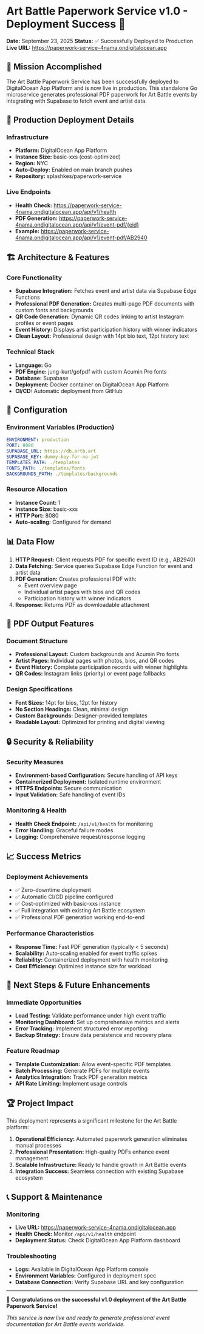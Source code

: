 # Art Battle Paperwork Service v1.0 - Deployment Success 🎉

**Date:** September 23, 2025
**Status:** ✅ Successfully Deployed to Production
**Live URL:** https://paperwork-service-4nama.ondigitalocean.app

## 🎯 Mission Accomplished

The Art Battle Paperwork Service has been successfully deployed to DigitalOcean App Platform and is now live in production. This standalone Go microservice generates professional PDF paperwork for Art Battle events by integrating with Supabase to fetch event and artist data.

## 🚀 Production Deployment Details

### Infrastructure
- **Platform:** DigitalOcean App Platform
- **Instance Size:** basic-xxs (cost-optimized)
- **Region:** NYC
- **Auto-Deploy:** Enabled on main branch pushes
- **Repository:** splashkes/paperwork-service

### Live Endpoints
- **Health Check:** https://paperwork-service-4nama.ondigitalocean.app/api/v1/health
- **PDF Generation:** https://paperwork-service-4nama.ondigitalocean.app/api/v1/event-pdf/{eid}
- **Example:** https://paperwork-service-4nama.ondigitalocean.app/api/v1/event-pdf/AB2940

## 🏗️ Architecture & Features

### Core Functionality
- **Supabase Integration:** Fetches event and artist data via Supabase Edge Functions
- **Professional PDF Generation:** Creates multi-page PDF documents with custom fonts and backgrounds
- **QR Code Generation:** Dynamic QR codes linking to artist Instagram profiles or event pages
- **Event History:** Displays artist participation history with winner indicators
- **Clean Layout:** Professional design with 14pt bio text, 12pt history text

### Technical Stack
- **Language:** Go
- **PDF Engine:** jung-kurt/gofpdf with custom Acumin Pro fonts
- **Database:** Supabase
- **Deployment:** Docker container on DigitalOcean App Platform
- **CI/CD:** Automatic deployment from GitHub

## 🔧 Configuration

### Environment Variables (Production)
```yaml
ENVIRONMENT: production
PORT: 8080
SUPABASE_URL: https://db.artb.art
SUPABASE_KEY: dummy-key-for-no-jwt
TEMPLATES_PATH: ./templates
FONTS_PATH: ./templates/fonts
BACKGROUNDS_PATH: ./templates/backgrounds
```

### Resource Allocation
- **Instance Count:** 1
- **Instance Size:** basic-xxs
- **HTTP Port:** 8080
- **Auto-scaling:** Configured for demand

## 📊 Data Flow

1. **HTTP Request:** Client requests PDF for specific event ID (e.g., AB2940)
2. **Data Fetching:** Service queries Supabase Edge Function for event and artist data
3. **PDF Generation:** Creates professional PDF with:
   - Event overview page
   - Individual artist pages with bios and QR codes
   - Participation history with winner indicators
4. **Response:** Returns PDF as downloadable attachment

## 🎨 PDF Output Features

### Document Structure
- **Professional Layout:** Custom backgrounds and Acumin Pro fonts
- **Artist Pages:** Individual pages with photos, bios, and QR codes
- **Event History:** Complete participation records with winner highlights
- **QR Codes:** Instagram links (priority) or event page fallbacks

### Design Specifications
- **Font Sizes:** 14pt for bios, 12pt for history
- **No Section Headings:** Clean, minimal design
- **Custom Backgrounds:** Designer-provided templates
- **Readable Layout:** Optimized for printing and digital viewing

## 🔒 Security & Reliability

### Security Measures
- **Environment-based Configuration:** Secure handling of API keys
- **Containerized Deployment:** Isolated runtime environment
- **HTTPS Endpoints:** Secure communication
- **Input Validation:** Safe handling of event IDs

### Monitoring & Health
- **Health Check Endpoint:** `/api/v1/health` for monitoring
- **Error Handling:** Graceful failure modes
- **Logging:** Comprehensive request/response logging

## 📈 Success Metrics

### Deployment Achievements
- ✅ Zero-downtime deployment
- ✅ Automatic CI/CD pipeline configured
- ✅ Cost-optimized with basic-xxs instance
- ✅ Full integration with existing Art Battle ecosystem
- ✅ Professional PDF generation working end-to-end

### Performance Characteristics
- **Response Time:** Fast PDF generation (typically < 5 seconds)
- **Scalability:** Auto-scaling enabled for event traffic spikes
- **Reliability:** Containerized deployment with health monitoring
- **Cost Efficiency:** Optimized instance size for workload

## 🎯 Next Steps & Future Enhancements

### Immediate Opportunities
- **Load Testing:** Validate performance under high event traffic
- **Monitoring Dashboard:** Set up comprehensive metrics and alerts
- **Error Tracking:** Implement structured error reporting
- **Backup Strategy:** Ensure data persistence and recovery plans

### Feature Roadmap
- **Template Customization:** Allow event-specific PDF templates
- **Batch Processing:** Generate PDFs for multiple events
- **Analytics Integration:** Track PDF generation metrics
- **API Rate Limiting:** Implement usage controls

## 🏆 Project Impact

This deployment represents a significant milestone for the Art Battle platform:

1. **Operational Efficiency:** Automated paperwork generation eliminates manual processes
2. **Professional Presentation:** High-quality PDFs enhance event management
3. **Scalable Infrastructure:** Ready to handle growth in Art Battle events
4. **Integration Success:** Seamless connection with existing Supabase ecosystem

## 📞 Support & Maintenance

### Monitoring
- **Live URL:** https://paperwork-service-4nama.ondigitalocean.app
- **Health Check:** Monitor `/api/v1/health` endpoint
- **Deployment Status:** Check DigitalOcean App Platform dashboard

### Troubleshooting
- **Logs:** Available in DigitalOcean App Platform console
- **Environment Variables:** Configured in deployment spec
- **Database Connection:** Verify Supabase URL and key configuration

---

**🎉 Congratulations on the successful v1.0 deployment of the Art Battle Paperwork Service!**

*This service is now live and ready to generate professional event documentation for Art Battle events worldwide.*